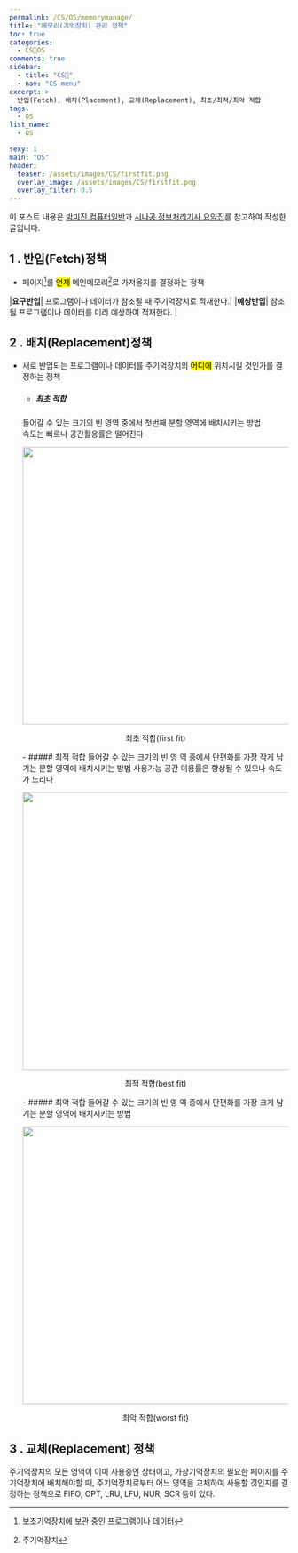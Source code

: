 ```yaml
---
permalink: /CS/OS/memorymanage/
title: "메모리(기억장치) 관리 정책"
toc: true
categories:
  - CS🐰OS
comments: true
sidebar:
  - title: "CS🐰"
  - nav: "CS-menu"
excerpt: >
  반입(Fetch), 배치(Placement), 교체(Replacement), 최초/최적/최악 적합
tags:
  - OS
list_name:
  - OS

sexy: 1
main: "OS"
header:
  teaser: /assets/images/CS/firstfit.png
  overlay_image: /assets/images/CS/firstfit.png
  overlay_filter: 0.5
---
```

이 포스트 내용은 [박미진 컴퓨터일반](http://www.kyobobook.co.kr/product/detailViewKor.laf?mallGb=KOR&ejkGb=KOR&barcode=9791197154324)과 [시나공 정보처리기사 요약집](#)를 참고하여 작성한 글입니다.
## 1 . 반입(Fetch)정책
- 페이지[^1]를 <mark>언제</mark> 메인메모리[^2]로 가져올지를 결정하는 정책

[^1]: 보조기억장치에 보관 중인 프로그램이나 데이터
[^2]: 주기억장치

|**요구반입**| 프로그램이나 데이터가 참조될 때 주기억장치로 적재한다.|
|**예상반입**| 참조될 프로그램이나 데이터를 미리 예상하여 적재한다. |

## 2 . 배치(Replacement)정책
- 새로 반입되는 프로그램이나 데이터를 주기억장치의 <mark>어디에</mark> 위치시킬 것인가를 결정하는 정책
  - ##### 최초 적합
  들어갈 수 있는 크기의 빈 영역 중에서 첫번째 분할 영역에 배치시키는 방법  
  속도는 빠르나 공간활용률은 떨어진다
  <p align="center">
    <img src="{{site.baseurl}}/assets/images/CS/firstfit.png" alt="" width="500px">
    <figcaption align="center">최초 적합(first fit)</figcaption>
  </p>
  - ##### 최적 적합
  들어갈 수 있는 크기의 빈 영 역 중에서 단편화를 가장 작게 남기는 분할 영역에 배치시키는 방법  
  사용가능 공간 이용률은 향상될 수 있으나 속도가 느리다
  <p align="center">
    <img src="{{site.baseurl}}/assets/images/CS/bestfit.png" alt="" width="500px">
    <figcaption align="center">최적 적합(best fit)</figcaption>
  </p>
  - ##### 최악 적합
  들어갈 수 있는 크기의 빈 영 역 중에서 단편화를 가장 크게 남기는 분할 영역에 배치시키는 방법  
  <p align="center">
    <img src="{{site.baseurl}}/assets/images/CS/worstfit.png" alt="" width="500px">
    <figcaption align="center">최악 적합(worst fit)</figcaption>
  </p>
  
## 3 . 교체(Replacement) 정책
주기억장치의 모든 영역이 이미 사용중인 상태이고, 가상기억장치의 필요한 페이지를 주기억장치에 배치해야할 때, 주기억장치로부터 어느 영역을 교체하여 사용할 것인지를 결정하는 정책으로 FIFO, OPT, LRU, LFU, NUR, SCR 등이 있다.


